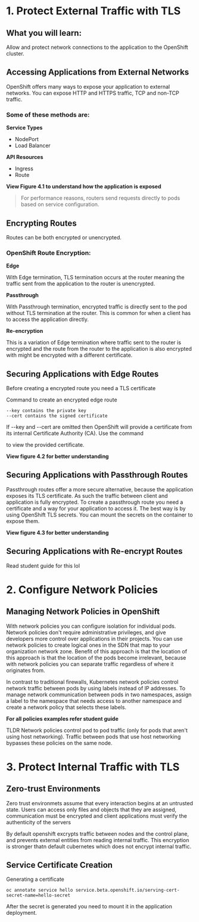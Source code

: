 # 1. Protect External Traffic with TLS

## What you will learn:
Allow and protect network connections to the application to the OpenShift cluster.

## Accessing Applications from External Networks
OpenShift offers many ways to expose your application to external networks. You can expose HTTP and HTTPS traffic, TCP and non-TCP traffic. 

### Some of these methods are:

**Service Types**
- NodePort
- Load Balancer

**API Resources**
- Ingress
- Route

**View Figure 4.1 to understand how the application is exposed**
>For performance reasons, routers send requests directly to pods based on service configuration.

## Encrypting Routes
Routes can be both encrypted or unencrypted. 

### OpenShift Route Encryption:

**Edge**

With Edge termination, TLS termination occurs at the router meaning the traffic sent from the application to the router is unencrypted.

**Passthrough**

With Passthrough termination, encrypted traffic is directly sent to the pod without TLS termination at the router. This is common for when a client has to access the application directly.

**Re-encryption**

This is a variation of Edge termination where traffic sent to the router is encrypted and the route from the router to the application is also encrypted with might be encrypted with a different certificate.

## Securing Applications with Edge Routes

Before creating a encrypted route you need a TLS certificate

Command to create an encrypted edge route

```
--key contains the private key
--cert contains the signed certificate
```

If --key and --cert are omitted then OpenShift will provide a certificate from its internal Certificate Authority (CA). Use the command 

to view the provided certificate.

**View figure 4.2 for better understanding**

## Securing Applications with Passthrough Routes
Passthrough routes offer a more secure alternative, because the application exposes its TLS certificate. As such the traffic between client and application is fully encrypted. To create a passthrough route you need a certificate and a way for your application to access it. The best way is by using OpenShift TLS secrets. You can mount the secrets on the container to expose them. 

**View figure 4.3 for better understanding**

## Securing Applications with Re-encrypt Routes
Read student guide for this lol


# 2. Configure Network Policies

## Managing Network Policies in OpenShift

With network policies you can configure isolation for individual pods. Network policies don't require administrative privileges, and give developers more control over applications in their projects. You can use network policies to create logical ones in the SDN that map to your organization network zone. Benefit of this approach is that the location of this approach is that the location of the pods become irrelevant, because with network policies you can separate traffic regardless of where it originates from.

In contrast to traditional firewalls, Kubernetes network policies control network traffic between pods by using labels instead of IP addresses. To manage network communication between pods in two namespaces, assign a label to the namespace that needs access to another namespace and create a network policy that selects these labels.

**For all policies examples refer student guide**

TLDR Network policies control pod to pod traffic (only for pods that aren't using host networking). Traffic between pods that use host networking bypasses these policies on the same node.

# 3. Protect Internal Traffic with TLS

## Zero-trust Environments
Zero trust environmets assume that every interaction begins at an untrusted state. Users can access only files and objects that they are assigned, communication must be encrypted and client applications must verify the authenticity of the servers

By default openshift excrypts traffic between nodes and the control plane, and prevents external entities from reading internal traffic. This encryption is stronger thatn default cubernetes which does not encrypt internal traffic.

## Service Certificate Creation

Generating a certificate

```
oc annotate service hello service.beta.openshift.io/serving-cert-secret-name=hello-secret
```

After the secret is generated you need to mount it in the application deployment.

